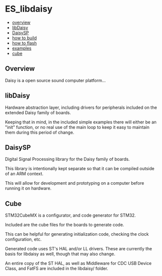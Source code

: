 

# ES_libdaisy
- [overview](#overview)
- [libDaisy](#libdaisy)
- [DaisySP](#daisysp)
- [how to build](https://github.com/andrewikenberry/ES_libdaisy/wiki/How-To-Build)
- [how to flash](https://github.com/andrewikenberry/ES_libdaisy/wiki/How-To-Flash)
- [examples](https://github.com/andrewikenberry/ES_libdaisy/tree/master/examples)
- [cube](#cube)

## Overview

Daisy is a open source sound computer platform...

## libDaisy

Hardware abstraction layer, including drivers for peripherals included on the extended Daisy family of boards.

Keeping that in mind, in the included simple examples there will either be an "init" function, or no real use of the main loop to keep it easy to maintain them during this period of change.

## DaisySP

Digital Signal Processing library for the Daisy family of boards.

This library is intentionally kept separate so that it can be compiled outside of an ARM context. 

This will allow for development and prototyping on a computer before running it on hardware.

## Cube

STM32CubeMX is a configurator, and code generator for STM32.

Included are the cube files for the boards to generate code.

This can be helpful for generating initialization code, checking the clock configuration, etc. 

Generated code uses ST's HAL and/or LL drivers. These are currently the basis for libdaisy as well, though that may also change.

An entire copy of the ST HAL, as well as Middleware for CDC USB Device Class, and FatFS are included in the libdaisy/ folder.
